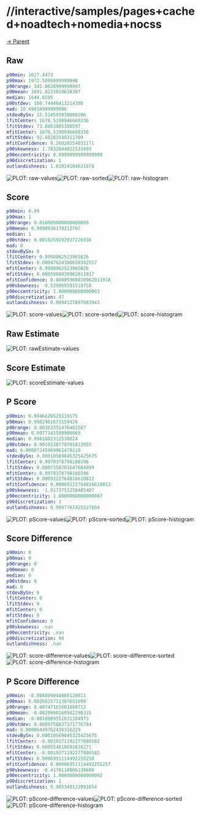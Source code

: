 
# //interactive/samples/pages+cached+noadtech+nomedia+nocss

[→ Parent](../..)


## Raw


```yaml
p90min: 1627.4473
p90max: 1972.5099999999998
p90range: 345.0626999999997
p90mean: 1691.8233010638307
median: 1644.6595
p90stdev: 100.74446413214308
mad: 10.49834999999996
stdevBySn: 15.514593030000206
lfitCenter: 1678.5190946668336
lfitStdev: 73.8863885380597
mfitCenter: 1678.5190946668336
mfitStdev: 92.60285540311709
mfitConfidence: 9.26028554031171
p90skewness: 1.7832844822533493
p90eccentricity: 0.9999999999999999
p90discretization: 1
outlandishness: 1.01024184631878

```

![PLOT: raw-values](./raw/values.svg)![PLOT: raw-sorted](./raw/sorted.svg)![PLOT: raw-histogram](./raw/histogram.svg)
## Score


```yaml
p90min: 0.99
p90max: 1
p90range: 0.010000000000000009
p90mean: 0.9998936170212767
median: 1
p90stdev: 0.0010259202937226556
mad: 0
stdevBySn: 0
lfitCenter: 0.9998062523965826
lfitStdev: 0.00047624380658392557
mfitCenter: 0.9998062523965826
mfitStdev: 0.0005968830962011917
mfitConfidence: 0.00005968830962011918
p90skewness: -9.539955591519758
p90eccentricity: 1.000000000000003
p90discretization: 47
outlandishness: 0.9994127897083943

```

![PLOT: score-values](./score/values.svg)![PLOT: score-sorted](./score/sorted.svg)![PLOT: score-histogram](./score/histogram.svg)
## Raw Estimate

![PLOT: rawEstimate-values](./rawEstimate/values.svg)
## Score Estimate

![PLOT: scoreEstimate-values](./scoreEstimate/values.svg)
## P Score


```yaml
p90min: 0.9946626525519175
p90max: 0.9982961673159426
p90range: 0.00363351476402507
p90mean: 0.9977141598906869
median: 0.9981802312538824
p90stdev: 0.0010138778701813955
mad: 0.00007245069961470119
stdevBySn: 0.00010569845325425675
lfitCenter: 0.9978378798180396
lfitStdev: 0.0007358701647684999
mfitCenter: 0.9978378798180396
mfitStdev: 0.0009222764816610812
mfitConfidence: 0.00009222764816610812
p90skewness: -1.9173751258485487
p90eccentricity: 1.0000000000000007
p90discretization: 1
outlandishness: 0.9997767425527804

```

![PLOT: pScore-values](./pScore/values.svg)![PLOT: pScore-sorted](./pScore/sorted.svg)![PLOT: pScore-histogram](./pScore/histogram.svg)
## Score Difference


```yaml
p90min: 0
p90max: 0
p90range: 0
p90mean: 0
median: 0
p90stdev: 0
mad: 0
stdevBySn: 0
lfitCenter: 0
lfitStdev: 0
mfitCenter: 0
mfitStdev: 0
mfitConfidence: 0
p90skewness: .nan
p90eccentricity: .nan
p90discretization: 94
outlandishness: .nan

```

![PLOT: score-difference-values](./score-difference/values.svg)![PLOT: score-difference-sorted](./score-difference/sorted.svg)![PLOT: score-difference-histogram](./score-difference/histogram.svg)
## P Score Difference


```yaml
p90min: -0.004809044880128011
p90max: 0.0026625711387691098
p90range: 0.00747161601889712
p90mean: -0.0020990260982298335
median: -0.0018009551831384973
p90stdev: 0.0009758837371776704
mad: 0.00006449762416316229
stdevBySn: 0.00010569845325425675
lfitCenter: -0.0019371192277080182
lfitStdev: 0.000554618692816271
mfitCenter: -0.0019371192277080182
mfitStdev: 0.0006951114492255258
mfitConfidence: 0.00006951114492255257
p90skewness: -0.4170110806138608
p90eccentricity: 1.0000000000000002
p90discretization: 1
outlandishness: 0.905349123991654

```

![PLOT: pScore-difference-values](./pScore-difference/values.svg)![PLOT: pScore-difference-sorted](./pScore-difference/sorted.svg)![PLOT: pScore-difference-histogram](./pScore-difference/histogram.svg)
